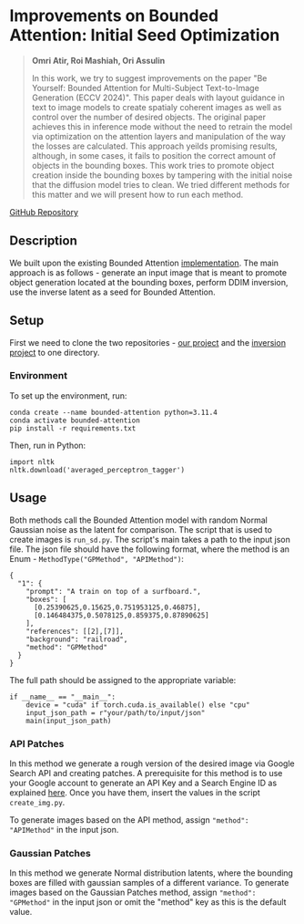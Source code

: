 # Improvements on Bounded Attention: Initial Seed Optimization

> **Omri Atir, Roi Mashiah, Ori Assulin**
> 
> In this work, we try to suggest improvements on the paper "Be Yourself: Bounded Attention for Multi-Subject Text-to-Image Generation (ECCV 2024)". This paper deals with layout guidance in text to image models to create spatialy coherent images as well as control over the number of desired objects. The original paper achieves this in inference mode without the need to retrain the model via optimization on the attention layers and manipulation of the way the losses are calculated. This approach yeilds promising results, although, in some cases, it fails to position the correct amount of objects in the bounding boxes. This work tries to promote object creation inside the bounding boxes by tampering with the initial noise that the diffusion model tries to clean. We tried different methods for this matter and we will present how to run each method.

[GitHub Repository](https://github.com/roi-mashiah/ba-noise-control.git)

## Description  
We built upon the existing Bounded Attention [implementation](https://github.com/omer11a/bounded-attention.git). The main approach is as follows - generate an input image that is meant to promote object generation located at the bounding boxes, perform DDIM inversion, use the inverse latent as a seed for Bounded Attention.
## Setup
First we need to clone the two repositories - [our project](https://github.com/roi-mashiah/ba-noise-control.git) and the [inversion project](https://github.com/garibida/ReNoise-Inversion.git) to one directory.
### Environment
To set up the environment, run:
```
conda create --name bounded-attention python=3.11.4
conda activate bounded-attention
pip install -r requirements.txt
```
Then, run in Python:
```
import nltk
nltk.download('averaged_perceptron_tagger')
```
## Usage
Both methods call the Bounded Attention model with random Normal Gaussian noise as the latent for comparison.
The script that is used to create images is `run_sd.py`. The script's main takes a path to the input json file. The json file should have the following format, where the method is an Enum - `MethodType("GPMethod", "APIMethod")`:
```
{
  "1": {
    "prompt": "A train on top of a surfboard.",
    "boxes": [
      [0.25390625,0.15625,0.751953125,0.46875],
      [0.146484375,0.5078125,0.859375,0.87890625]
    ],
    "references": [[2],[7]],
    "background": "railroad",
    "method": "GPMethod"
  }
}
```
The full path should be assigned to the appropriate variable:
```
if __name__ == "__main__":
    device = "cuda" if torch.cuda.is_available() else "cpu"
    input_json_path = r"your/path/to/input/json"
    main(input_json_path)
```

### API Patches
In this method we generate a rough version of the desired image via Google Search API and creating patches. A prerequisite for this method is to use your Google account to generate an API Key and a Search Engine ID as explained [here](https://developers.google.com/custom-search/v1/overview). Once you have them, insert the values in the script `create_img.py`. 

To generate images based on the API method, assign `"method": "APIMethod"` in the input json.
### Gaussian Patches 
In this method we generate Normal distribution latents, where the bounding boxes are filled with gaussian samples of a different variance. 
To generate images based on the Gaussian Patches method, assign `"method": "GPMethod"` in the input json or omit the "method" key as this is the default value.

